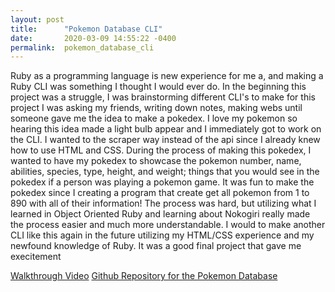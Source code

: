 ```yaml
---
layout: post
title:      "Pokemon Database CLI"
date:       2020-03-09 14:55:22 -0400
permalink:  pokemon_database_cli
---
```


Ruby as a programming language is new experience for me a, and making a Ruby CLI was something I thought I would ever do. In the beginning this project was a struggle, I was brainstorming different CLI's to make for this project I was asking my friends, writing down notes, making webs until someone gave me the idea to make a pokedex. I love my pokemon so hearing this idea made a light bulb appear and I immediately got to work on the CLI. I wanted to the scraper way instead of the api since I already knew how to use HTML and CSS. During the process of making this pokedex, I wanted to have my pokedex to showcase the pokemon number, name, abilities, species, type, height, and weight; things that you would see in the pokedex if a person was playing a pokemon game. It was fun to make the pokedex since I creating a program that create get all pokemon from 1 to 890 with all of their information! The process was hard, but utilizing what I learned in Object Oriented Ruby and learning about Nokogiri really made the process easier and much more understandable. I would to make another CLI like this again in the future utilizing my HTML/CSS experience and my newfound knowledge of Ruby. It was a good final project that gave me execitement 

[Walkthrough Video](https://youtu.be/GQ0C_m7cHP0)
[Github Repository for the Pokemon Database](https://github.com/Cashman1396/PokemonDatabase)
